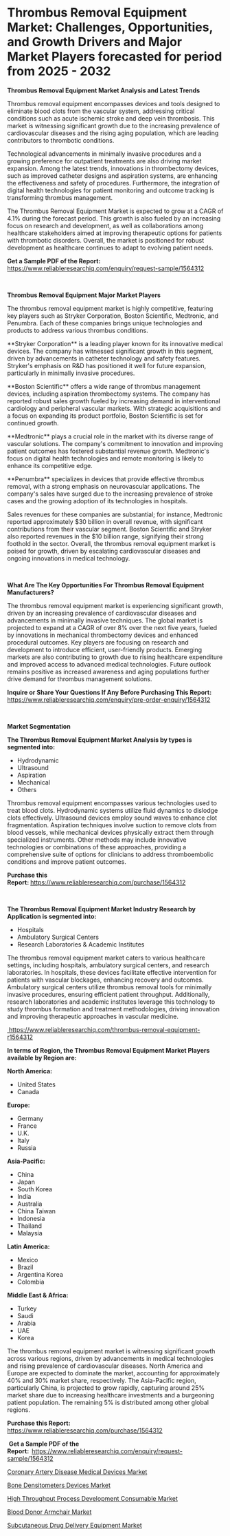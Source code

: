 <p><h1>Thrombus Removal Equipment Market: Challenges, Opportunities, and Growth Drivers and Major Market Players forecasted for period from 2025 - 2032</h1></p><p><strong>Thrombus Removal Equipment Market Analysis and Latest Trends</strong></p>
<p><p>Thrombus removal equipment encompasses devices and tools designed to eliminate blood clots from the vascular system, addressing critical conditions such as acute ischemic stroke and deep vein thrombosis. This market is witnessing significant growth due to the increasing prevalence of cardiovascular diseases and the rising aging population, which are leading contributors to thrombotic conditions. </p><p>Technological advancements in minimally invasive procedures and a growing preference for outpatient treatments are also driving market expansion. Among the latest trends, innovations in thrombectomy devices, such as improved catheter designs and aspiration systems, are enhancing the effectiveness and safety of procedures. Furthermore, the integration of digital health technologies for patient monitoring and outcome tracking is transforming thrombus management. </p><p>The Thrombus Removal Equipment Market is expected to grow at a CAGR of 4.1% during the forecast period. This growth is also fueled by an increasing focus on research and development, as well as collaborations among healthcare stakeholders aimed at improving therapeutic options for patients with thrombotic disorders. Overall, the market is positioned for robust development as healthcare continues to adapt to evolving patient needs.</p></p>
<p><strong>Get a Sample PDF of the Report:&nbsp;</strong> <a href="https://www.reliableresearchiq.com/enquiry/request-sample/1564312?utm_campaign=1144&utm_medium=2&utm_source=Github&utm_content=ia&utm_term=04032025&utm_id=thrombus-removal-equipment">https://www.reliableresearchiq.com/enquiry/request-sample/1564312</a></p>
<p>&nbsp;</p>
<p><strong>Thrombus Removal Equipment Major Market Players</strong></p>
<p><p>The thrombus removal equipment market is highly competitive, featuring key players such as Stryker Corporation, Boston Scientific, Medtronic, and Penumbra. Each of these companies brings unique technologies and products to address various thrombus conditions.</p><p>**Stryker Corporation** is a leading player known for its innovative medical devices. The company has witnessed significant growth in this segment, driven by advancements in catheter technology and safety features. Stryker's emphasis on R&D has positioned it well for future expansion, particularly in minimally invasive procedures.</p><p>**Boston Scientific** offers a wide range of thrombus management devices, including aspiration thrombectomy systems. The company has reported robust sales growth fueled by increasing demand in interventional cardiology and peripheral vascular markets. With strategic acquisitions and a focus on expanding its product portfolio, Boston Scientific is set for continued growth.</p><p>**Medtronic** plays a crucial role in the market with its diverse range of vascular solutions. The company's commitment to innovation and improving patient outcomes has fostered substantial revenue growth. Medtronic's focus on digital health technologies and remote monitoring is likely to enhance its competitive edge.</p><p>**Penumbra** specializes in devices that provide effective thrombus removal, with a strong emphasis on neurovascular applications. The company's sales have surged due to the increasing prevalence of stroke cases and the growing adoption of its technologies in hospitals.</p><p>Sales revenues for these companies are substantial; for instance, Medtronic reported approximately $30 billion in overall revenue, with significant contributions from their vascular segment. Boston Scientific and Stryker also reported revenues in the $10 billion range, signifying their strong foothold in the sector. Overall, the thrombus removal equipment market is poised for growth, driven by escalating cardiovascular diseases and ongoing innovations in medical technology.</p></p>
<p>&nbsp;</p>
<p><strong>What Are The Key Opportunities For Thrombus Removal Equipment Manufacturers?</strong></p>
<p><p>The thrombus removal equipment market is experiencing significant growth, driven by an increasing prevalence of cardiovascular diseases and advancements in minimally invasive techniques. The global market is projected to expand at a CAGR of over 8% over the next five years, fueled by innovations in mechanical thrombectomy devices and enhanced procedural outcomes. Key players are focusing on research and development to introduce efficient, user-friendly products. Emerging markets are also contributing to growth due to rising healthcare expenditure and improved access to advanced medical technologies. Future outlook remains positive as increased awareness and aging populations further drive demand for thrombus management solutions.</p></p>
<p><strong>Inquire or Share Your Questions If Any Before Purchasing This Report:</strong> <a href="https://www.reliableresearchiq.com/enquiry/pre-order-enquiry/1564312?utm_campaign=1144&utm_medium=2&utm_source=Github&utm_content=ia&utm_term=04032025&utm_id=thrombus-removal-equipment">https://www.reliableresearchiq.com/enquiry/pre-order-enquiry/1564312</a></p>
<p>&nbsp;</p>
<p><strong>Market Segmentation</strong></p>
<p><strong>The Thrombus Removal Equipment Market Analysis by types is segmented into:</strong></p>
<p><ul><li>Hydrodynamic</li><li>Ultrasound</li><li>Aspiration</li><li>Mechanical</li><li>Others</li></ul></p>
<p><p>Thrombus removal equipment encompasses various technologies used to treat blood clots. Hydrodynamic systems utilize fluid dynamics to dislodge clots effectively. Ultrasound devices employ sound waves to enhance clot fragmentation. Aspiration techniques involve suction to remove clots from blood vessels, while mechanical devices physically extract them through specialized instruments. Other methods may include innovative technologies or combinations of these approaches, providing a comprehensive suite of options for clinicians to address thromboembolic conditions and improve patient outcomes.</p></p>
<p><strong>Purchase this Report:&nbsp;</strong><a href="https://www.reliableresearchiq.com/purchase/1564312?utm_campaign=1144&utm_medium=2&utm_source=Github&utm_content=ia&utm_term=04032025&utm_id=thrombus-removal-equipment">https://www.reliableresearchiq.com/purchase/1564312</a></p>
<p>&nbsp;</p>
<p><strong>The Thrombus Removal Equipment Market Industry Research by Application is segmented into:</strong></p>
<p><ul><li>Hospitals</li><li>Ambulatory Surgical Centers</li><li>Research Laboratories & Academic Institutes</li></ul></p>
<p><p>The thrombus removal equipment market caters to various healthcare settings, including hospitals, ambulatory surgical centers, and research laboratories. In hospitals, these devices facilitate effective intervention for patients with vascular blockages, enhancing recovery and outcomes. Ambulatory surgical centers utilize thrombus removal tools for minimally invasive procedures, ensuring efficient patient throughput. Additionally, research laboratories and academic institutes leverage this technology to study thrombus formation and treatment methodologies, driving innovation and improving therapeutic approaches in vascular medicine.</p></p>
<p><a href="https://www.reliableresearchiq.com/thrombus-removal-equipment-r1564312?utm_campaign=1144&utm_medium=2&utm_source=Github&utm_content=ia&utm_term=04032025&utm_id=thrombus-removal-equipment">&nbsp;https://www.reliableresearchiq.com/thrombus-removal-equipment-r1564312</a></p>
<p><strong>In terms of Region, the Thrombus Removal Equipment Market Players available by Region are:</strong></p>
<p>
    <p> <strong> North America: </strong>
        <ul>
            <li>United States</li>
            <li>Canada</li>
        </ul>
        </p> 
    <p> <strong> Europe: </strong>
        <ul>
            <li>Germany</li>
            <li>France</li>
            <li>U.K.</li>
            <li>Italy</li>
            <li>Russia</li>
        </ul>
        </p> 
    <p> <strong> Asia-Pacific: </strong>
        <ul>
            <li>China</li>
            <li>Japan</li>
            <li>South Korea</li>
            <li>India</li>
            <li>Australia</li>
            <li>China Taiwan</li>
            <li>Indonesia</li>
            <li>Thailand</li>
            <li>Malaysia</li>
        </ul>
        </p> 
    <p> <strong> Latin America: </strong>
        <ul>
            <li>Mexico</li>
            <li>Brazil</li>
            <li>Argentina Korea</li>
            <li>Colombia</li>
        </ul>
        </p> 
    <p> <strong> Middle East & Africa: </strong>
        <ul>
            <li>Turkey</li>
            <li>Saudi</li>
            <li>Arabia</li>
            <li>UAE</li>
            <li>Korea</li>
        </ul>
    </p>
    </p>
<p><p>The thrombus removal equipment market is witnessing significant growth across various regions, driven by advancements in medical technologies and rising prevalence of cardiovascular diseases. North America and Europe are expected to dominate the market, accounting for approximately 40% and 30% market share, respectively. The Asia-Pacific region, particularly China, is projected to grow rapidly, capturing around 25% market share due to increasing healthcare investments and a burgeoning patient population. The remaining 5% is distributed among other global regions.</p></p>
<p><strong>Purchase this Report: </strong><a href="https://www.reliableresearchiq.com/purchase/1564312?utm_campaign=1144&utm_medium=2&utm_source=Github&utm_content=ia&utm_term=04032025&utm_id=thrombus-removal-equipment">https://www.reliableresearchiq.com/purchase/1564312</a></p>
<p>&nbsp;<strong>Get a Sample PDF of the Report:&nbsp;&nbsp;</strong><a href="https://www.reliableresearchiq.com/enquiry/request-sample/1564312?utm_campaign=1144&utm_medium=2&utm_source=Github&utm_content=ia&utm_term=04032025&utm_id=thrombus-removal-equipment">https://www.reliableresearchiq.com/enquiry/request-sample/1564312</a></p>
<p><strong></strong></p>
<p><p><a href="https://github.com/dumanelina6v/Market-Research-Report-List-1/blob/main/coronary-artery-disease-medical-devices-market.md?utm_campaign=1144&utm_medium=2&utm_source=Github&utm_content=ia&utm_term=04032025&utm_id=thrombus-removal-equipment">Coronary Artery Disease Medical Devices Market</a></p><p><a href="https://github.com/spineamosa0e/Market-Research-Report-List-1/blob/main/bone-densitometers-devices-market.md?utm_campaign=1144&utm_medium=2&utm_source=Github&utm_content=ia&utm_term=04032025&utm_id=thrombus-removal-equipment">Bone Densitometers Devices Market</a></p><p><a href="https://github.com/welfmimon/Market-Research-Report-List-1/blob/main/high-throughput-process-development-consumable-market.md?utm_campaign=1144&utm_medium=2&utm_source=Github&utm_content=ia&utm_term=04032025&utm_id=thrombus-removal-equipment">High Throughput Process Development Consumable Market</a></p><p><a href="https://github.com/dekamrapinq1/Market-Research-Report-List-1/blob/main/blood-donor-armchair-market.md?utm_campaign=1144&utm_medium=2&utm_source=Github&utm_content=ia&utm_term=04032025&utm_id=thrombus-removal-equipment">Blood Donor Armchair Market</a></p><p><a href="https://github.com/khifzaba/Market-Research-Report-List-1/blob/main/subcutaneous-drug-delivery-equipment-market.md?utm_campaign=1144&utm_medium=2&utm_source=Github&utm_content=ia&utm_term=04032025&utm_id=thrombus-removal-equipment">Subcutaneous Drug Delivery Equipment Market</a></p></p>